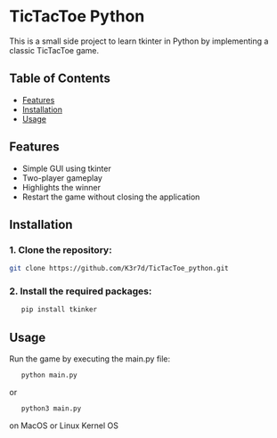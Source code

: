 # TicTacToe Python

This is a small side project to learn tkinter in Python by implementing a classic TicTacToe game.

## Table of Contents
- [Features](#features)
- [Installation](#installation)
- [Usage](#usage)

## Features
- Simple GUI using tkinter
- Two-player gameplay
- Highlights the winner
- Restart the game without closing the application

## Installation
### 1. Clone the repository:
   ```bash
   git clone https://github.com/K3r7d/TicTacToe_python.git
   ```
### 2. Install the required packages:
```bash
   pip install tkinker
```

## Usage
Run the game by executing the main.py file:
```bash
   python main.py
```
or
```bash
   python3 main.py
```
on MacOS or Linux Kernel OS
